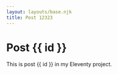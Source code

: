 ```yaml
---
layout: layouts/base.njk
title: Post 12323
---
```


# Post {{ id }}

This is post {{ id }} in my Eleventy project.
